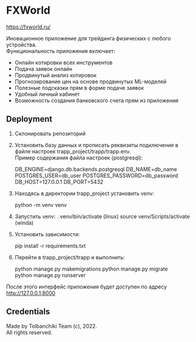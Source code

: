 # FXWorld

https://fxworld.ru/

Иновационное приложение для трейдинга физических с любого устройства.\
Функциональность приложения включает:
- Онлайн котировки всех инструментов
- Подача заявок онлайн
- Продвинутый анализ котировок
- Прогнозирование цен на основе продвинутых ML-моделей
- Полезные подсказки прям в форме подаче заявок
- Удобный личный кабинет
- Возможность создания банковского счета прям из приложения


## Deployment
1. Склонировать репозиторий
1. Установить базу данных и прописать реквизиты подключения в файле настроек trapp_project/trapp/trapp.env.\
Пример содержания файла настроек (postgresql):

    DB_ENGINE=django.db.backends.postgresql
    DB_NAME=db_name
    POSTGRES_USER=db_user
    POSTGRES_PASSWORD=db_password
    DB_HOST=127.0.0.1
    DB_PORT=5432
    
1. Находясь в директории trapp_project установить venv:

    python -m venv venv

1. Запустить venv:
    . venv/bin/activate (linux)
    source venv/Scripts/activate (winda)
    
1. Установить зависимости:

    pip install -r requirements.txt

1. Перейти в trapp_project/trapp и выполнить:

    python manage.py makemigrations
    python manage.py migrate    
    python manage.py runserver
    
После этого интерфейс приложения будет доступен по адресу http://127.0.0.1:8000

## Credentials
Made by Tolbanchiki Team (c), 2022. \
All rights reserved.
